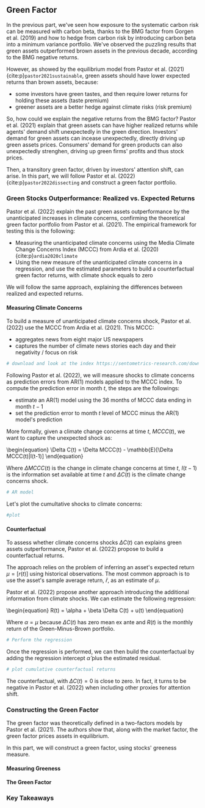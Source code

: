 ## Green Factor

In the previous part, we've seen how exposure to the systematic carbon risk can be measured with carbon beta, thanks to the BMG factor from Gorgen et al. (2019) and how to hedge from carbon risk by introducing carbon beta into a minimum variance portfolio. We've observed the puzzling results that green assets outperformed brown assets in the previous decade, according to the BMG negative returns.

However, as showed by the equilibrium model from Pastor et al. (2021) {cite:p}`pastor2021sustainable`, green assets should have lower expected returns than brown assets, because:
- some investors have green tastes, and then require lower returns for holding these assets (taste premium)
- greener assets are a better hedge against climate risks (risk premium)

So, how could we explain the negative returns from the BMG factor? Pastor et al. (2021) explain that green assets can have higher realized returns while agents' demand shift unexpectedly in the green direction. Investors' demand for green assets can incease unexpectedly, directly driving up green assets prices. Consumers' demand for green products can also unexpectedly strenghen, driving up green firms' profits and thus stock prices.

Then, a transitory green factor, driven by investors' attention shift, can arise. In this part, we will follow Pastor et al. (2022) {cite:p}`pastor2022dissecting` and construct a green factor portfolio. 

### Green Stocks Outperformance: Realized vs. Expected Returns

Pastor et al. (2022) explain the past green assets outperformance by the unanticipated increases in climate concerns, confirming the theoretical green factor portfolio from Pastor et al. (2021). 
The empirical framework for testing this is the following:
- Measuring the unanticipated climate concerns using the Media Climate Change Concerns Index (MCCC) from Ardia et al. (2020) {cite:p}`ardia2020climate`
- Using the new measure of the unanticipated climate concerns in a regression, and use the estimated parameters to build a counterfactual green factor returns, with climate shock equals to zero

We will follow the same approach, explaining the differences between realized and expected returns.

#### Measuring Climate Concerns

To build a measure of unanticipated climate concerns shock, Pastor et al. (2022) use the MCCC from Ardia et al. (2021). This MCCC:
- aggregates news from eight major US newspapers
- captures the number of climate news stories each day and their negativity / focus on risk

```Python
# download and look at the index https://sentometrics-research.com/download/mccc/
```

Following Pastor et al. (2022), we will measure shocks to climate concerns as prediction errors from AR(1) models applied to the MCCC index. To compute the prediction error in month $t$, the steps are the followings:
- estimate an AR(1) model using the 36 months of MCCC data ending in month $t-1$
- set the prediction error to month $t$ level of MCCC minus the AR(1) model's prediction

More formally, given a climate change concerns at time $t$, $MCCC(t)$, we want to capture the unexpected shock as:

\begin{equation}
\Delta C(t) = \Delta MCCC(t) - \mathbb{E}[\Delta MCCC(t)|I(t-1)]
\end{equation}

Where $\Delta MCCC(t)$ is the change in climate change concerns at time $t$, $I(t-1)$ is the information set available at time $t$ and $\Delta C(t)$ is the climate change concerns shock.


```Python
# AR model
```

Let's plot the cumultative shocks to climate concerns:
```Python
#plot
```
#### Counterfactual

To assess whether climate concerns shocks $\Delta C (t)$ can explains green assets outperformance, Pastor et al. (2022) propose to build a counterfactual returns. 

The approach relies on the problem of inferring an asset's expected return $\mu = \mathbb[r(t)]$ using historical observations. The most common approach is to use the asset's sample average return, $\bar{r}$, as an estimate of $\mu$.

Pastor et al. (2022) propose another approach introducing the additional information from climate shocks. We can estimate the following regression:

\begin{equation}
R(t) = \alpha + \beta \Delta C(t) + u(t)
\end{equation}

Where $\alpha = \mu$ because $\Delta C(t)$ has zero mean ex ante and $R(t)$ is the monthly return of the Green-Minus-Brown portfolio.

```Python
# Perform the regression
```
Once the regression is performed, we can then build the counterfactual by adding the regression intercept $\hat{\alpha}$ plus the estimated residual.

```Python
# plot cumulative counterfactual returns
```

The counterfactual, with $\Delta C(t) = 0$ is close to zero. In fact, it turns to be negative in Pastor et al. (2022) when including other proxies for attention shift. 

### Constructing the Green Factor

The green factor was theoretically defined in a two-factors models by Pastor et al. (2021). The authors show that, along with the market factor, the green factor prices assets in equilibrium. 

In this part, we will construct a green factor, using stocks' greeness measure.

#### Measuring Greeness

#### The Green Factor

### Key Takeaways






